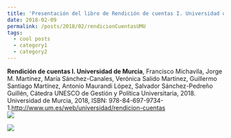 ```yaml
---
title: 'Presentación del libro de Rendición de cuentas I. Universidad de Murcia'
date: 2018-02-09
permalink: /posts/2018/02/rendicionCuentasUMU
tags:
  - cool posts
  - category1
  - category2
---
```


**Rendición de cuentas I. Universidad de Murcia**, Francisco Michavila, Jorge M. Martínez, María Sánchez-Canales, Verónica Salido Martínez, Guillermo Santiago Martínez, Antonio Maurandi López, Salvador Sánchez-Pedreño Guillén, Cátedra UNESCO de Gestión y Política Universitaria, 2018. Universidad de Murcia, 2018, ISBN: 978-84-697-9734-1.<http://www.um.es/web/universidad/rendicion-cuentas> <br> ![](https://amaurandi.github.io/files/rendicionCuentas.png)
    
![](https://amaurandi.github.io/files/rendicioncuentasumu.png
)    
